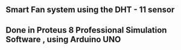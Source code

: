 
## Smart Fan system using the DHT - 11 sensor
## Done in Proteus 8 Professional Simulation Software , using Arduino UNO

